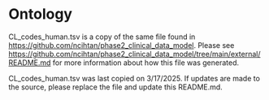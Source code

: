 # Ontology

CL_codes_human.tsv is a copy of the same file found in https://github.com/ncihtan/phase2_clinical_data_model.  Please see https://github.com/ncihtan/phase2_clinical_data_model/tree/main/external/README.md for more information about how this file was generated.  

CL_codes_human.tsv was last copied on 3/17/2025. If updates are made to the source, please replace the file and update this README.md.